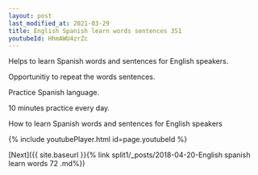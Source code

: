 ```yaml
---
layout: post
last_modified_at: 2021-03-29
title: English Spanish learn words sentences 351 
youtubeId: HhmAWU4zrZc
---
```

 
 
Helps to learn Spanish words and sentences for English speakers.

Opportunitiy to repeat the words sentences. 

Practice Spanish language. 
 
10 minutes practice every day. 
 
How to learn Spanish words and sentences for English speakers 
 
{% include youtubePlayer.html id=page.youtubeId %}
 
 
[Next]({{ site.baseurl }}{% link  split1/_posts/2018-04-20-English spanish learn words 72 .md%})
 
